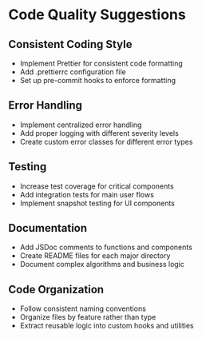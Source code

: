 # Code Quality Suggestions

## Consistent Coding Style
- Implement Prettier for consistent code formatting
- Add .prettierrc configuration file
- Set up pre-commit hooks to enforce formatting

## Error Handling
- Implement centralized error handling
- Add proper logging with different severity levels
- Create custom error classes for different error types

## Testing
- Increase test coverage for critical components
- Add integration tests for main user flows
- Implement snapshot testing for UI components

## Documentation
- Add JSDoc comments to functions and components
- Create README files for each major directory
- Document complex algorithms and business logic

## Code Organization
- Follow consistent naming conventions
- Organize files by feature rather than type
- Extract reusable logic into custom hooks and utilities

